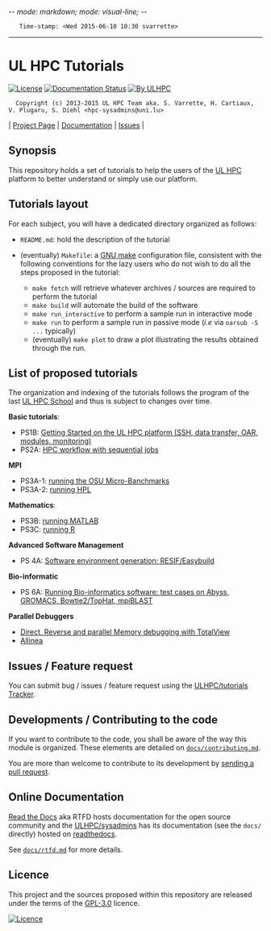 -*- mode: markdown; mode: visual-line;  -*-

       Time-stamp: <Wed 2015-06-10 10:30 svarrette>

-------------------

# UL HPC Tutorials 

[![License](http://img.shields.io/:license-GPL3.0-blue.svg)](LICENSE)
[![Documentation Status](https://readthedocs.org/projects/ulhpc-tutorials/badge/?version=latest)](https://readthedocs.org/projects/ulhpc-tutorials/?badge=latest)
[![By ULHPC](https://img.shields.io/badge/by-ULHPC-blue.svg)](http://hpc.uni.lu)

      Copyright (c) 2013-2015 UL HPC Team aka. S. Varrette, H. Cartiaux, V. Plugaru, S. Diehl <hpc-sysadmins@uni.lu>

| [Project Page](https://github.com/ULHPC/tutorials) |  [Documentation](https://ulhpc-tutorials.readthedocs.org/en/latest/) | [Issues](https://github.com/ULHPC/tutorials/issues) |

## Synopsis

This repository holds a set of tutorials to help the users of the [UL HPC](https://hpc.uni.lu) platform to better understand or simply use our platform. 

## Tutorials layout

For each subject, you will have a dedicated directory organized as follows:

* `README.md`: hold the description of the tutorial
* (eventually) `Makefile`: a [GNU make](http://www.gnu.org/software/make/) configuration file, consistent with the following conventions for the lazy users who do not wish to do all the steps proposed in the tutorial: 
  
   - `make fetch` will retrieve whatever archives / sources are required to
    perform the tutorial
   - `make build` will automate the build of the software
   - `make run_interactive` to perform a sample run in interactive mode
   - `make run` to perform a sample run in passive mode (_i.e_  via `oarsub -S ...` typically)
   - (eventually) `make plot` to draw a plot illustrating the results obtained through the run.

## List of proposed tutorials

The organization and indexing of the tutorials follows the program of the last [UL HPC School](http://hpc.uni.lu/hpc-school/) and thus is subject to changes over time. 
 
__Basic tutorials__:

* PS1B: [Getting Started on the UL HPC platform (SSH, data transfer, OAR, modules, monitoring)](/basic/getting_started)
* PS2A: [HPC workflow with sequential jobs](/basic/sequential_jobs)

__MPI__

* PS3A-1: [running the OSU Micro-Banchmarks](/advanced/OSU_MicroBenchmarks)
* PS3A-2: [running HPL](/advanced/HPL)

__Mathematics__:

* PS3B: [running MATLAB](/advanced/MATLAB)
* PS3C: [running R](/advanced/R)

__Advanced Software Management__

* PS 4A: [Software environment generation: RESIF/Easybuild](/advanced/RESIF/)

__Bio-informatic__

* PS 6A: [Running Bio-informatics software: test cases on Abyss, GROMACS, Bowtie2/TopHat, mpiBLAST](/advanced/Bioinformatics/)

__Parallel Debuggers__

* [Direct, Reverse and parallel Memory debugging with TotalView](/advanced/TotalView)
* [Allinea](/advanced/Allinea)

## Issues / Feature request

You can submit bug / issues / feature request using the [ULHPC/tutorials Tracker](https://github.com/ULHPC/tutorials/issues). 

## Developments / Contributing to the code 

If you want to contribute to the code, you shall be aware of the way this module is organized. 
These elements are detailed on [`docs/contributing.md`](contributing.md).

You are more than welcome to contribute to its development by [sending a pull request](https://help.github.com/articles/using-pull-requests). 

## Online Documentation

[Read the Docs](https://readthedocs.org/) aka RTFD hosts documentation for the open source community and the [ULHPC/sysadmins](https://github.com/ULHPC/tutorials) has its documentation (see the `docs/` directly) hosted on [readthedocs](http://ulhpc-tutorials.rtfd.org).

See [`docs/rtfd.md`](rtfd.md) for more details.

## Licence

This project and the sources proposed within this repository are released under the terms of the [GPL-3.0](LICENCE) licence.

[![Licence](https://www.gnu.org/graphics/gplv3-88x31.png)](LICENSE)
